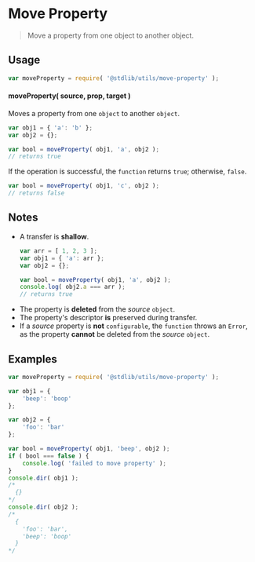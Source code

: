 Move Property
===
> Move a property from one object to another object.


<!-- <usage> -->
## Usage

``` javascript
var moveProperty = require( '@stdlib/utils/move-property' );
```

#### moveProperty( source, prop, target )

Moves a property from one `object` to another `object`.

``` javascript
var obj1 = { 'a': 'b' };
var obj2 = {};

var bool = moveProperty( obj1, 'a', obj2 );
// returns true
```

If the operation is successful, the `function` returns `true`; otherwise, `false`.

``` javascript
var bool = moveProperty( obj1, 'c', obj2 );
// returns false
```
<!-- </usage> -->


<!-- <notes> -->
## Notes

*   A transfer is __shallow__.
    ``` javascript
    var arr = [ 1, 2, 3 ];
    var obj1 = { 'a': arr };
    var obj2 = {};

    var bool = moveProperty( obj1, 'a', obj2 );
    console.log( obj2.a === arr );
    // returns true
    ```
*    The property is __deleted__ from the *source* `object`.
*    The property's descriptor __is__ preserved during transfer.
*    If a *source* property is __not__ `configurable`, the `function` throws an `Error`, as the property __cannot__ be deleted from the *source* `object`.

<!-- </notes> -->


<!-- <examples> -->
## Examples

``` javascript
var moveProperty = require( '@stdlib/utils/move-property' );

var obj1 = {
    'beep': 'boop'
};

var obj2 = {
    'foo': 'bar'
};

var bool = moveProperty( obj1, 'beep', obj2 );
if ( bool === false ) {
    console.log( 'failed to move property' );
}
console.dir( obj1 );
/*
  {}
*/
console.dir( obj2 );
/*
  {
    'foo': 'bar',
    'beep': 'boop'
  }
*/
```
<!-- </examples> -->


<!-- <links> -->
<!-- </links> -->

